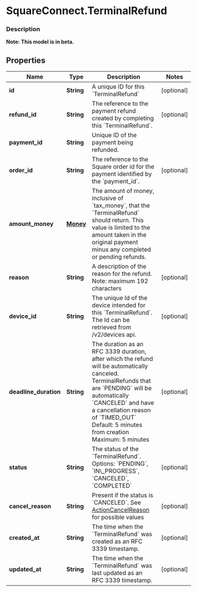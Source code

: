 # SquareConnect.TerminalRefund

### Description
**Note: This model is in beta.**



## Properties
Name | Type | Description | Notes
------------ | ------------- | ------------- | -------------
**id** | **String** | A unique ID for this &#x60;TerminalRefund&#x60; | [optional] 
**refund_id** | **String** | The reference to the payment refund created by completing this &#x60;TerminalRefund&#x60;. | [optional] 
**payment_id** | **String** | Unique ID of the payment being refunded. | 
**order_id** | **String** | The reference to the Square order id for the payment identified by the &#x60;payment_id&#x60;. | [optional] 
**amount_money** | [**Money**](Money.md) | The amount of money, inclusive of &#x60;tax_money&#x60;, that the &#x60;TerminalRefund&#x60; should return. This value is limited to the amount taken in the original payment minus any completed or pending refunds. | 
**reason** | **String** | A description of the reason for the refund. Note: maximum 192 characters | [optional] 
**device_id** | **String** | The unique Id of the device intended for this &#x60;TerminalRefund&#x60;. The Id can be retrieved from /v2/devices api. | [optional] 
**deadline_duration** | **String** | The duration as an RFC 3339 duration, after which the refund will be automatically canceled. TerminalRefunds that are &#x60;PENDING&#x60; will be automatically &#x60;CANCELED&#x60; and have a cancellation reason of &#x60;TIMED_OUT&#x60;  Default: 5 minutes from creation  Maximum: 5 minutes | [optional] 
**status** | **String** | The status of the &#x60;TerminalRefund&#x60;. Options: &#x60;PENDING&#x60;, &#x60;IN\\_PROGRESS&#x60;, &#x60;CANCELED&#x60;, &#x60;COMPLETED&#x60; | [optional] 
**cancel_reason** | **String** | Present if the status is &#x60;CANCELED&#x60;. See [ActionCancelReason](#type-actioncancelreason) for possible values | [optional] 
**created_at** | **String** | The time when the &#x60;TerminalRefund&#x60; was created as an RFC 3339 timestamp. | [optional] 
**updated_at** | **String** | The time when the &#x60;TerminalRefund&#x60; was last updated as an RFC 3339 timestamp. | [optional] 


